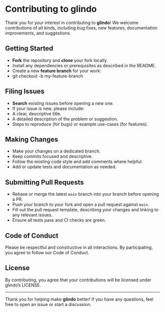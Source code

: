 # Contributing to glindo

Thank you for your interest in contributing to **glindo**! We welcome contributions of all kinds, including bug fixes, new features, documentation improvements, and suggestions.

## Getting Started

- **Fork** the repository and **clone** your fork locally.
- Install any dependencies or prerequisites as described in the README.
- Create a new **feature branch** for your work:
- git checkout -b my-feature-branch

## Filing Issues

- **Search** existing issues before opening a new one.
- If your issue is new, please include:
- A clear, descriptive title.
- A detailed description of the problem or suggestion.
- Steps to reproduce (for bugs) or example use-cases (for features).

## Making Changes

- Make your changes on a dedicated branch.
- Keep commits focused and descriptive.
- Follow the existing code style and add comments where helpful.
- Add or update tests and documentation as needed.

## Submitting Pull Requests

- Rebase or merge the latest `main` branch into your branch before opening a PR.
- Push your branch to your fork and open a pull request against `main`.
- Fill out the pull request template, describing your changes and linking to any relevant issues.
- Ensure all tests pass and CI checks are green.

## Code of Conduct

Please be respectful and constructive in all interactions. By participating, you agree to follow our Code of Conduct.

## License

By contributing, you agree that your contributions will be licensed under glindo’s LICENSE.

---

Thank you for helping make **glindo** better! If you have any questions, feel free to open an issue or start a discussion.

